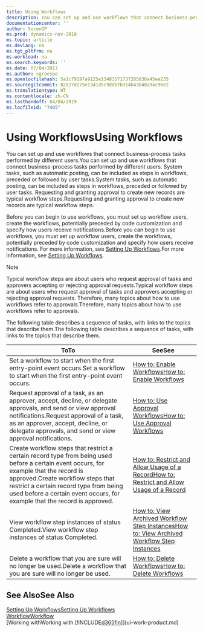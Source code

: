 ```yaml
---
title: Using Workflows
description: You can set up and use workflows that connect business-process tasks performed by different users. System tasks, such as automatic posting, can be included as steps in workflows, preceded or followed by user tasks. Requesting and granting approval to create new records are typical workflow steps.
documentationcenter: ''
author: SorenGP
ms.prod: dynamics-nav-2018
ms.topic: article
ms.devlang: na
ms.tgt_pltfrm: na
ms.workload: na
ms.search.keywords: ''
ms.date: 07/04/2017
ms.author: sgroespe
ms.openlocfilehash: 5a1c79197a9125e13483571737265836a45ee235
ms.sourcegitcommit: 02827d275e1341d5c9ddb7b314b43b48a9ac96e2
ms.translationtype: HT
ms.contentlocale: zh-CN
ms.lasthandoff: 04/04/2019
ms.locfileid: "7405"
---
```

# <a name="using-workflows"></a><span data-ttu-id="ad62f-105">Using Workflows</span><span class="sxs-lookup"><span data-stu-id="ad62f-105">Using Workflows</span></span>
<span data-ttu-id="ad62f-106">You can set up and use workflows that connect business-process tasks performed by different users.</span><span class="sxs-lookup"><span data-stu-id="ad62f-106">You can set up and use workflows that connect business-process tasks performed by different users.</span></span> <span data-ttu-id="ad62f-107">System tasks, such as automatic posting, can be included as steps in workflows, preceded or followed by user tasks.</span><span class="sxs-lookup"><span data-stu-id="ad62f-107">System tasks, such as automatic posting, can be included as steps in workflows, preceded or followed by user tasks.</span></span> <span data-ttu-id="ad62f-108">Requesting and granting approval to create new records are typical workflow steps.</span><span class="sxs-lookup"><span data-stu-id="ad62f-108">Requesting and granting approval to create new records are typical workflow steps.</span></span>  

 <span data-ttu-id="ad62f-109">Before you can begin to use workflows, you must set up workflow users, create the workflows, potentially preceded by code customization and specify how users receive notifications.</span><span class="sxs-lookup"><span data-stu-id="ad62f-109">Before you can begin to use workflows, you must set up workflow users, create the workflows, potentially preceded by code customization and specify how users receive notifications.</span></span> <span data-ttu-id="ad62f-110">For more information, see [Setting Up Workflows](across-set-up-workflows.md).</span><span class="sxs-lookup"><span data-stu-id="ad62f-110">For more information, see [Setting Up Workflows](across-set-up-workflows.md).</span></span>  

> [!NOTE]  
>  <span data-ttu-id="ad62f-111">Typical workflow steps are about users who request approval of tasks and approvers accepting or rejecting approval requests.</span><span class="sxs-lookup"><span data-stu-id="ad62f-111">Typical workflow steps are about users who request approval of tasks and approvers accepting or rejecting approval requests.</span></span> <span data-ttu-id="ad62f-112">Therefore, many topics about how to use workflows refer to approvals.</span><span class="sxs-lookup"><span data-stu-id="ad62f-112">Therefore, many topics about how to use workflows refer to approvals.</span></span>  

 <span data-ttu-id="ad62f-113">The following table describes a sequence of tasks, with links to the topics that describe them.</span><span class="sxs-lookup"><span data-stu-id="ad62f-113">The following table describes a sequence of tasks, with links to the topics that describe them.</span></span>  

|**<span data-ttu-id="ad62f-114">To</span><span class="sxs-lookup"><span data-stu-id="ad62f-114">To</span></span>**|**<span data-ttu-id="ad62f-115">See</span><span class="sxs-lookup"><span data-stu-id="ad62f-115">See</span></span>**|  
|------------|-------------|  
|<span data-ttu-id="ad62f-116">Set a workflow to start when the first entry-point event occurs.</span><span class="sxs-lookup"><span data-stu-id="ad62f-116">Set a workflow to start when the first entry-point event occurs.</span></span>|[<span data-ttu-id="ad62f-117">How to: Enable Workflows</span><span class="sxs-lookup"><span data-stu-id="ad62f-117">How to: Enable Workflows</span></span>](across-how-to-enable-workflows.md)|  
|<span data-ttu-id="ad62f-118">Request approval of a task, as an approver, accept, decline, or delegate approvals, and send or view approval notifications.</span><span class="sxs-lookup"><span data-stu-id="ad62f-118">Request approval of a task, as an approver, accept, decline, or delegate approvals, and send or view approval notifications.</span></span>|[<span data-ttu-id="ad62f-119">How to: Use Approval Workflows</span><span class="sxs-lookup"><span data-stu-id="ad62f-119">How to: Use Approval Workflows</span></span>](across-how-use-approval-workflows.md)|  
|<span data-ttu-id="ad62f-120">Create workflow steps that restrict a certain record type from being used before a certain event occurs, for example that the record is approved.</span><span class="sxs-lookup"><span data-stu-id="ad62f-120">Create workflow steps that restrict a certain record type from being used before a certain event occurs, for example that the record is approved.</span></span>|[<span data-ttu-id="ad62f-121">How to: Restrict and Allow Usage of a Record</span><span class="sxs-lookup"><span data-stu-id="ad62f-121">How to: Restrict and Allow Usage of a Record</span></span>](across-how-to-restrict-and-allow-usage-of-a-record.md)|  
|<span data-ttu-id="ad62f-122">View workflow step instances of status Completed.</span><span class="sxs-lookup"><span data-stu-id="ad62f-122">View workflow step instances of status Completed.</span></span>|[<span data-ttu-id="ad62f-123">How to: View Archived Workflow Step Instances</span><span class="sxs-lookup"><span data-stu-id="ad62f-123">How to: View Archived Workflow Step Instances</span></span>](across-how-to-view-archived-workflow-step-instances.md)|  
|<span data-ttu-id="ad62f-124">Delete a workflow that you are sure will no longer be used.</span><span class="sxs-lookup"><span data-stu-id="ad62f-124">Delete a workflow that you are sure will no longer be used.</span></span>|[<span data-ttu-id="ad62f-125">How to: Delete Workflows</span><span class="sxs-lookup"><span data-stu-id="ad62f-125">How to: Delete Workflows</span></span>](across-how-to-delete-workflows.md)|  

## <a name="see-also"></a><span data-ttu-id="ad62f-126">See Also</span><span class="sxs-lookup"><span data-stu-id="ad62f-126">See Also</span></span>  
[<span data-ttu-id="ad62f-127">Setting Up Workflows</span><span class="sxs-lookup"><span data-stu-id="ad62f-127">Setting Up Workflows</span></span>](across-set-up-workflows.md)   
[<span data-ttu-id="ad62f-128">Workflow</span><span class="sxs-lookup"><span data-stu-id="ad62f-128">Workflow</span></span>](across-workflow.md)   
[<span data-ttu-id="ad62f-129">Working with</span><span class="sxs-lookup"><span data-stu-id="ad62f-129">Working with</span></span> [!INCLUDE[d365fin](includes/d365fin_md.md)]](ui-work-product.md)
